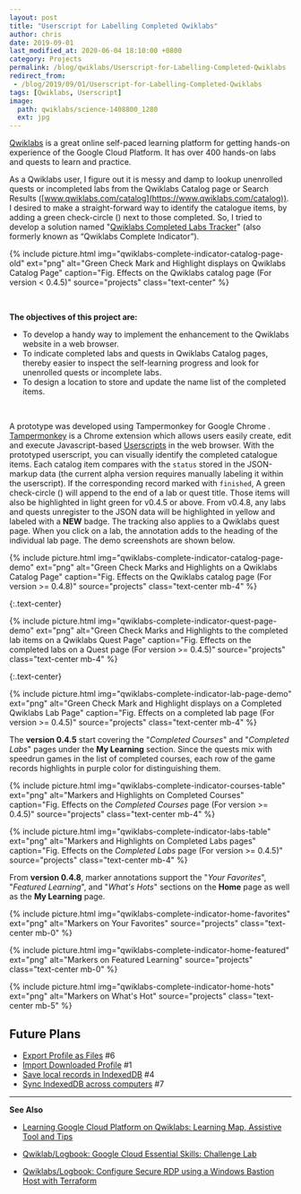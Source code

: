 ```yaml
---
layout: post
title: "Userscript for Labelling Completed Qwiklabs"
author: chris
date: 2019-09-01
last_modified_at: 2020-06-04 18:10:00 +0800
category: Projects
permalink: /blog/qwiklabs/Userscript-for-Labelling-Completed-Qwiklabs
redirect_from:
 - /blog/2019/09/01/Userscript-for-Labelling-Completed-Qwiklabs
tags: [Qwiklabs, Userscript]
image: 
  path: qwiklabs/science-1408800_1280
  ext: jpg
---
```


[Qwiklabs](https://www.qwiklabs.com) is a great online self-paced learning platform for getting hands-on experience of the Google Cloud Platform. It has over 400 hands-on labs and quests to learn and practice.

As a Qwiklabs user, I figure out it is messy and damp to lookup unenrolled quests or incompleted labs from the Qwiklabs Catalog page or Search Results ([www.qwiklabs.com/catalog](https://www.qwiklabs.com/catalog)). I desired to make a straight-forward way to  identify the catalogue items, by adding a green check-circle (<i class="fa fa-check-circle" style="color:green"></i>) next to those completed. So, I tried to develop a solution named "[Qwiklabs Completed Labs Tracker](https://github.com/chriskyfung/qwiklabs-completed-labs-tracker)" (also formerly known as “Qwiklabs Complete Indicator”).

{% include picture.html img="qwiklabs-complete-indicator-catalog-page-old" ext="png" alt="Green Check Mark and Highlight displays on Qwiklabs Catalog Page" caption="Fig. Effects on the Qwiklabs catalog page (For version < 0.4.5)" source="projects" class="text-center" %}

<!--more-->

<br>

**The objectives of this project are:**
- To develop a handy way to implement the enhancement to the Qwiklabs website in a web browser.
- To indicate completed labs and quests in Qwiklabs Catalog pages, thereby easier to inspect the self-learning progress and look for unenrolled quests or incomplete labs.
- To design a location to store and update the name list of the completed items.

<br>

A prototype was developed using Tampermonkey <i class="fa fa-plug"></i> for Google Chrome <i class="fab fa-chrome"></i>. [Tampermonkey](https://www.tampermonkey.net/) is a Chrome extension which allows users easily create, edit and execute Javascript-based <i class="fa fa-code"></i> [Userscripts](https://en.wikipedia.org/wiki/Userscript) in the web browser. With the prototyped userscript, you can visually identify the completed catalogue items. Each catalog item compares with the `status` stored in the JSON-markup data (the current alpha version requires manually labeling it within the userscript). If the corresponding record marked with `finished`, A green check-circle (<i class="fa fa-check-circle" style="color:green"></i>) will append to the end of a lab or quest title. Those items will also be highlighted in light green for v0.4.5 or above. From v0.4.8, any labs and quests unregister to the JSON data will be highlighted in yellow and labeled with a **NEW** badge. The tracking also applies to a Qwiklabs quest page. When you click on a lab, the annotation adds to the heading of the individual lab page. The demo screenshots are shown below.

{% include picture.html img="qwiklabs-complete-indicator-catalog-page-demo" ext="png" alt="Green Check Marks and Highlights on a Qwiklabs Catalog Page" caption="Fig. Effects on the Qwiklabs catalog page (For version >= 0.4.8)" source="projects" class="text-center mb-4" %}

{:.text-center}
<i class='fas fa-angle-down' style='font-size:48px;'></i>

{% include picture.html img="qwiklabs-complete-indicator-quest-page-demo" ext="png" alt="Green Check Marks and Highlights to the completed lab items on a Qwiklabs Quest Page" caption="Fig. Effects on the completed labs on a Quest page (For version >= 0.4.5)" source="projects" class="text-center mb-4" %}

{:.text-center}
<i class='fas fa-angle-down' style='font-size:48px;'></i>

{% include picture.html img="qwiklabs-complete-indicator-lab-page-demo" ext="png" alt="Green Check Mark and Highlight displays on a Completed Qwiklabs Lab Page" caption="Fig. Effects on a completed lab page (For version >= 0.4.5)" source="projects" class="text-center mb-4" %}

The **version 0.4.5** start covering the "*Completed Courses*" and "*Completed Labs*" pages under the **My Learning** section. Since the quests mix with speedrun games in the list of completed courses, each row of the game records highlights in purple color for distinguishing them.

{% include picture.html img="qwiklabs-complete-indicator-courses-table" ext="png" alt="Markers and Highlights on Completed Courses" caption="Fig. Effects on the <i>Completed Courses</i> page (For version >= 0.4.5)" source="projects" class="text-center mb-4" %}

{% include picture.html img="qwiklabs-complete-indicator-labs-table" ext="png" alt="Markers and Highlights on Completed Labs pages" caption="Fig. Effects on the <i>Completed Labs</i> page (For version >= 0.4.5)" source="projects" class="text-center mb-4" %}

From **version 0.4.8**, marker annotations support the "_Your Favorites_", "_Featured Learning_", and "_What's Hots_" sections on the **Home** page as well as the **My Learning** page.

{% include picture.html img="qwiklabs-complete-indicator-home-favorites" ext="png" alt="Markers on Your Favorites" source="projects" class="text-center mb-0" %}

{% include picture.html img="qwiklabs-complete-indicator-home-featured" ext="png" alt="Markers on Featured Learning" source="projects" class="text-center mb-0" %}

{% include picture.html img="qwiklabs-complete-indicator-home-hots" ext="png" alt="Markers on What's Hot" source="projects" class="text-center mb-5" %}

## Future Plans

- [Export Profile as Files](https://github.com/chriskyfung/qwiklabs-completed-labs-tracker/issues/6) #6
- [Import Downloaded Profile](https://github.com/chriskyfung/qwiklabs-completed-labs-tracker/issues/1) #1
- [Save local records in IndexedDB](https://github.com/chriskyfung/qwiklabs-completed-labs-tracker/issues/4) #4
- [Sync IndexedDB across computers](https://github.com/chriskyfung/qwiklabs-completed-labs-tracker/issues/7) #7

* * *

**See Also**

- [Learning Google Cloud Platform on Qwiklabs: Learning Map, Assistive Tool and Tips](/blog/qwiklabs/Qwiklabs-User-Tips-for-Learning_Google_Cloud_Platform)

- [Qwiklab/Logbook: Google Cloud Essential Skills: Challenge Lab](/blog/qwiklabs/Google-Cloud-Essential-Skills-Challenge-Lab)

- [Qwiklabs/Logbook: Configure Secure RDP using a Windows Bastion Host with Terraform](/blog/qwiklabs/Configure-Windows-Bastion-Host-with-Terraform-on-GCP)
